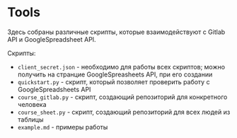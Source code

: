 # Tools

Здесь собраны различные скрипты, которые взаимодействуют с Gitlab API и GoogleSpreadsheet API.

Скрипты:
* `client_secret.json` - необходимо для работы всех скриптов; можно получить на странцие GoogleSpreasheets API, при его создании
* `quickstart.py` - скрипт, который позволяет проверить работу с GoogleSpreadsheets API
* `course_gitlab.py` - скрипт, создающий репозиторий для конкретного человека
* `course_sheet.py` - скрипт, создающий репозиторий для всех людей из таблицы
* `example.md` - примеры работы